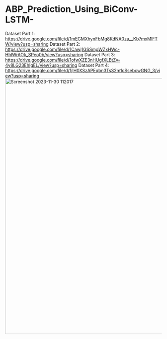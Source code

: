 # ABP_Prediction_Using_BiConv-LSTM-

Dataset Part 1: https://drive.google.com/file/d/1mEGMXhynFbMg8KdNA0za__Kb7mxMlFTW/view?usp=sharing
Dataset Part 2: https://drive.google.com/file/d/1Cawj1GSSmgWZxHWc-HhlWrAOk_SPeo0b/view?usp=sharing
Dataset Part 3: https://drive.google.com/file/d/1ofwXZE3nHUgfXLBtZv-4y8LG23EhIgEL/view?usp=sharing
Dataset Part 4: https://drive.google.com/file/d/1jIH0XSzAPEqbn3TsS2m1cSsebcwGNG_3/view?usp=sharing
<img width="823" alt="Screenshot 2023-11-30 112017" src="https://github.com/saransh2112-cse/ABP_Prediction_Using_BiConv-LSTM-/assets/74602862/a07cf61f-c2c1-4ab3-bedc-2af4d72c5a78">
